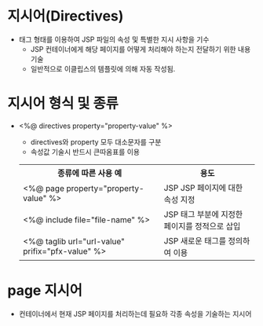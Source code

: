 # 지시어(Directives)
- 태그 형태를 이용하여 JSP 파일의 속성 및 특별한 지시 사항을 기수
  - JSP 컨테이너에게 해당 페이지를 어떻게 처리해야 하는지 전달하기 위한 내용 기술
  - 일반적으로 이클립스의 템플릿에 의해 자동 작성됨.

# 지시어 형식 및 종류
- <%@ directives property="property-value" %>
  - directives와 property 모두 대소문자를 구분
  - 속성값 기술시 반드시 큰따옴표를 이용

  <table>
    <th> 종류에 따른 사용 예
    <th> 용도
    <tr>
      <td><%@ page property="property-value" %>
      <td>JSP JSP 페이지에 대한 속성 지정
    <tr>
      <td><%@ include file="file-name" %>
      <td>JSP 태그 부분에 지정한 페이지를 정적으로 삽입
    <tr>
      <td><%@ taglib url="url-value" prifix="pfx-value" %>
      <td>JSP 새로운 태그를 정의하여 이용
  </table>
        
# page 지시어
- 컨테이너에서 현재 JSP 페이지를 처리하는데 필요하 각종 속성을 기술하는 지시어
  
        
